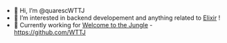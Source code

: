 - 👋 Hi, I’m @quarescWTTJ
- 👀 I’m interested in backend developement and anything related to [Elixir](https://elixir-lang.org/) !
- 🌴 Currently working for [Welcome to the Jungle](https://www.welcometothejungle.com/) - https://github.com/WTTJ

<!---
quarescWTTJ/quarescWTTJ is a ✨ special ✨ repository because its `README.md` (this file) appears on your GitHub profile.
You can click the Preview link to take a look at your changes.
--->
